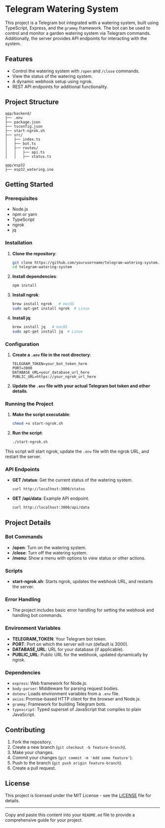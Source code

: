 # Telegram Watering System

This project is a Telegram bot integrated with a watering system, built using TypeScript, Express, and the `grammy` framework. The bot can be used to control and monitor a garden watering system via Telegram commands. Additionally, the server provides API endpoints for interacting with the system.

## Features

- Control the watering system with `/open` and `/close` commands.
- View the status of the watering system.
- A dynamic webhook setup using ngrok.
- REST API endpoints for additional functionality.

## Project Structure

```
app/backend/
├── .env
├── package.json
├── tsconfig.json
├── start-ngrok.sh
├── src/
│   ├── index.ts
│   ├── bot.ts
│   ├── routes/
│   │   ├── api.ts
│   │   ├── status.ts

app/esp32
├── esp32_watering.ino
```

## Getting Started

### Prerequisites

- Node.js
- npm or yarn
- TypeScript
- ngrok
- jq

### Installation

1. **Clone the repository**:
   ```sh
   git clone https://github.com/yourusername/telegram-watering-system.git
   cd telegram-watering-system
   ```

2. **Install dependencies**:
   ```sh
   npm install
   ```

3. **Install ngrok**:
   ```sh
   brew install ngrok   # macOS
   sudo apt-get install ngrok  # Linux
   ```

4. **Install jq**:
   ```sh
   brew install jq   # macOS
   sudo apt-get install jq  # Linux
   ```

### Configuration

1. **Create a `.env` file in the root directory**:
   ```plaintext
   TELEGRAM_TOKEN=your_bot_token_here
   PORT=3000
   DATABASE_URL=your_database_url_here
   PUBLIC_URL=https://your_ngrok_url_here
   ```

2. **Update the `.env` file with your actual Telegram bot token and other details**.

### Running the Project

1. **Make the script executable**:
   ```sh
   chmod +x start-ngrok.sh
   ```

2. **Run the script**:
   ```sh
   ./start-ngrok.sh
   ```

This script will start ngrok, update the `.env` file with the ngrok URL, and restart the server.

### API Endpoints

- **GET /status**: Get the current status of the watering system.
  ```sh
  curl http://localhost:3000/status
  ```

- **GET /api/data**: Example API endpoint.
  ```sh
  curl http://localhost:3000/api/data
  ```

## Project Details

### Bot Commands

- **/open**: Turn on the watering system.
- **/close**: Turn off the watering system.
- **/menu**: Show a menu with options to view status or other actions.

### Scripts

- **start-ngrok.sh**: Starts ngrok, updates the webhook URL, and restarts the server.

### Error Handling

- The project includes basic error handling for setting the webhook and handling bot commands.

### Environment Variables

- **TELEGRAM_TOKEN**: Your Telegram bot token.
- **PORT**: Port on which the server will run (default is 3000).
- **DATABASE_URL**: URL for your database (if applicable).
- **PUBLIC_URL**: Public URL for the webhook, updated dynamically by ngrok.

### Dependencies

- `express`: Web framework for Node.js.
- `body-parser`: Middleware for parsing request bodies.
- `dotenv`: Loads environment variables from a `.env` file.
- `axios`: Promise-based HTTP client for the browser and Node.js.
- `grammy`: Framework for building Telegram bots.
- `typescript`: Typed superset of JavaScript that compiles to plain JavaScript.

## Contributing

1. Fork the repository.
2. Create a new branch (`git checkout -b feature-branch`).
3. Make your changes.
4. Commit your changes (`git commit -m 'Add some feature'`).
5. Push to the branch (`git push origin feature-branch`).
6. Create a pull request.

## License

This project is licensed under the MIT License - see the [LICENSE](LICENSE) file for details.

---

Copy and paste this content into your `README.md` file to provide a comprehensive guide for your project.